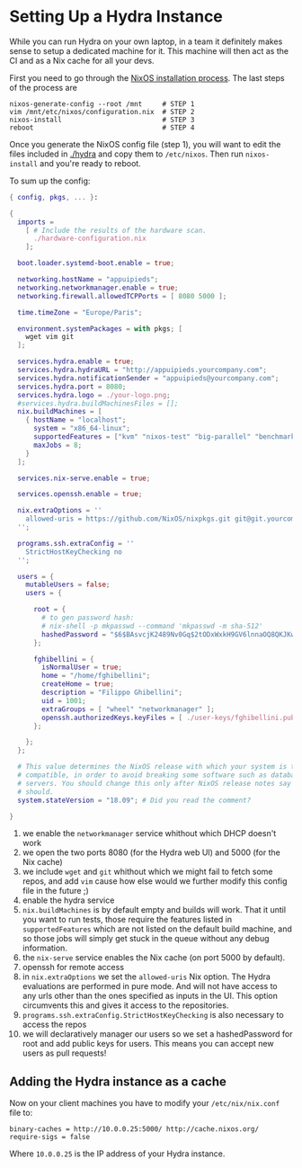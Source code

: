 
# Setting Up a Hydra Instance

While you can run Hydra on your own laptop, in a team it definitely makes sense to
setup a dedicated machine for it.
This machine will then act as the CI and as a Nix cache for all your devs.

First you need to go through the [NixOS installation process](https://nixos.org/nixos/manual/index.html#sec-installation).
The last steps of the process are

```
nixos-generate-config --root /mnt     # STEP 1
vim /mnt/etc/nixos/configuration.nix  # STEP 2
nixos-install                         # STEP 3
reboot                                # STEP 4
```

Once you generate the NixOS config file (step 1), you will want to edit the files included in [./hydra](./hydra) and copy them to `/etc/nixos`.
Then run `nixos-install` and you're ready to reboot.

To sum up the config:

```nix
{ config, pkgs, ... }:

{
  imports =
    [ # Include the results of the hardware scan.
      ./hardware-configuration.nix
    ];

  boot.loader.systemd-boot.enable = true;

  networking.hostName = "appuipieds";
  networking.networkmanager.enable = true;
  networking.firewall.allowedTCPPorts = [ 8080 5000 ];

  time.timeZone = "Europe/Paris";

  environment.systemPackages = with pkgs; [
    wget vim git
  ];

  services.hydra.enable = true;
  services.hydra.hydraURL = "http://appuipieds.yourcompany.com";
  services.hydra.notificationSender = "appuipieds@yourcompany.com";
  services.hydra.port = 8080;
  services.hydra.logo = ./your-logo.png;
  #services.hydra.buildMachinesFiles = [];
  nix.buildMachines = [
    { hostName = "localhost";
      system = "x86_64-linux";
      supportedFeatures = ["kvm" "nixos-test" "big-parallel" "benchmark"];
      maxJobs = 8;
    }
  ];

  services.nix-serve.enable = true;

  services.openssh.enable = true;

  nix.extraOptions = ''
    allowed-uris = https://github.com/NixOS/nixpkgs.git git@git.yourcompany.com:john/projec-morpheus.git
  '';

  programs.ssh.extraConfig = ''
    StrictHostKeyChecking no
  '';

  users = {
    mutableUsers = false;
    users = {

      root = {
        # to gen password hash:
        # nix-shell -p mkpasswd --command 'mkpasswd -m sha-512'
        hashedPassword = "$6$BAsvcjK2489Nv0Gq$2tODxWxkH9GV6lnnaOQ8QKJKwvpBAtsf8uHRyogZEAapHE6t8yz7ZxqDlWtKYPjRB69006.z4hWS9wDbPS0LM0";
      };

      fghibellini = {
        isNormalUser = true;
        home = "/home/fghibellini";
        createHome = true;
        description = "Filippo Ghibellini";
        uid = 1001;
        extraGroups = [ "wheel" "networkmanager" ];
        openssh.authorizedKeys.keyFiles = [ ./user-keys/fghibellini.pubkey ];
      };

    };
  };

  # This value determines the NixOS release with which your system is to be
  # compatible, in order to avoid breaking some software such as database
  # servers. You should change this only after NixOS release notes say you
  # should.
  system.stateVersion = "18.09"; # Did you read the comment?

}
```

1. we enable the `networkmanager` service whithout which DHCP doesn't work
2. we open the two ports 8080 (for the Hydra web UI) and 5000 (for the Nix cache)
3. we include `wget` and `git` whithout which we might fail to fetch some repos, and add `vim` cause how else would we further modify this config file in the future ;)
4. enable the hydra service
5. `nix.buildMachines` is by default empty and builds will work. That it until you want to run tests, those require the features listed in `supportedFeatures` which are not listed on the default build machine, and so those jobs will simply get stuck in the queue without any debug information.
6. the `nix-serve` service enables the Nix cache (on port 5000 by default).
7. openssh for remote access
8. in `nix.extraOptions` we set the `allowed-uris` Nix option. The Hydra evaluations are performed in pure mode. And will not have access to any urls other than the ones specified as inputs in the UI. This option circumvents this and gives it access to the repositories.
9. `programs.ssh.extraConfig.StrictHostKeyChecking` is also necessary to access the repos
10. we will declaratively manager our users so we set a hashedPassword for root and add public keys for users. This means you can accept new users as pull requests!


## Adding the Hydra instance as a cache

Now on your client machines you have to modify your `/etc/nix/nix.conf` file to:

```
binary-caches = http://10.0.0.25:5000/ http://cache.nixos.org/
require-sigs = false
```

Where `10.0.0.25` is the IP address of your Hydra instance.

